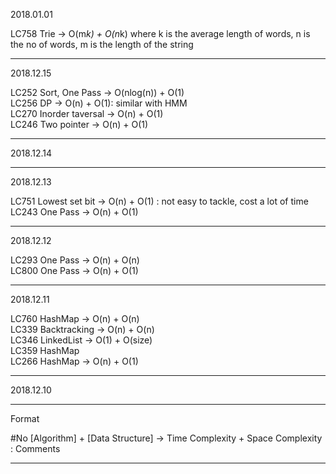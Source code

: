 2018.01.01

LC758 Trie -> O(m*k) + O(n*k) where k is the average length of words, n is the no of words, m is the length of the string


---
2018.12.15

LC252 Sort, One Pass -> O(nlog(n)) + O(1) \
LC256 DP -> O(n) + O(1): similar with HMM \
LC270 Inorder taversal -> O(n) + O(1) \
LC246 Two pointer -> O(n) + O(1)


---
2018.12.14

---
2018.12.13

LC751 Lowest set bit -> O(n) + O(1) :  not easy to tackle, cost a lot of time
LC243 One Pass -> O(n) + O(1)

---

2018.12.12

LC293 One Pass -> O(n) + O(n) \
LC800 One Pass -> O(n) + O(1)


---

2018.12.11


LC760 HashMap -> O(n) + O(n) \
LC339 Backtracking -> O(n) + O(n) \
LC346 LinkedList -> O(1) + O(size) \
LC359 HashMap \
LC266 HashMap -> O(n) + O(1)

---

2018.12.10

---
Format

#No [Algorithm] + [Data Structure] -> Time Complexity + Space Complexity : Comments

---
